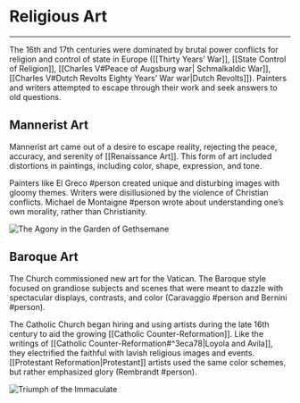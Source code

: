 # Religious Art
---

The 16th and 17th centuries were dominated by brutal power conflicts for religion and control of state in Europe ([[Thirty Years’ War]], [[State Control of Religion]], [[Charles V#Peace of Augsburg war| Schmalkaldic War]], [[Charles V#Dutch Revolts Eighty Years’ War war|Dutch Revolts]]). Painters and writers attempted to escape through their work and seek answers to old questions.

## Mannerist Art
Mannerist art came out of a desire to escape reality, rejecting the peace, accuracy, and serenity of [[Renaissance Art]]. This form of art included distortions in paintings, including color, shape, expression, and tone.

Painters like El Greco #person created unique and disturbing images with gloomy themes. Writers were disillusioned by the violence of Christian conflicts. Michael de Montaigne #person wrote about understanding one’s own morality, rather than Christianity.

![The Agony in the Garden of Gethsemane](https://thevirtualinstructor.com/blog/wp-content/uploads/2018/10/The-Agony-in-the-Garden-of-Gethsemane.jpg)

## Baroque Art
The Church commissioned new art for the Vatican. The Baroque style focused on grandiose subjects and scenes that were meant to dazzle with spectacular displays, contrasts, and color (Caravaggio #person and Bernini #person).

The Catholic Church began hiring and using artists during the late 16th century to aid the growing [[Catholic Counter-Reformation]]. Like the writings of [[Catholic Counter-Reformation#^3eca78|Loyola and Avila]], they electrified the faithful with lavish religious images and events. [[Protestant Reformation|Protestant]] artists used the same color schemes, but rather emphasized glory (Rembrandt #person).

![Triumph of the Immaculate](https://www.worldatlas.com/r/w768/upload/09/1e/33/640px-1710-15-de-matteis-triumph-of-the-immaculate-anagoria.jpg)